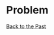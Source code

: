 # Problem

[Back to the Past](https://onlinejudge.org/index.php?option=onlinejudge&Itemid=8&page=show_problem&problem=4913)
